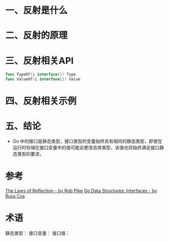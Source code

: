 # 一、反射是什么

# 二、反射的原理


# 三、反射相关API
```go
func TypeOf(i interface{}) Type
func ValueOf(i interface{}) Value
```

# 四、反射相关示例

# 五、结论
* Go 中的接口是静态类型，接口类型的变量始终具有相同的静态类型，即使在运行时存储在接口变量中的值可能会更改具体类型，该值也将始终满足接口静态类型的要求。

# 参考
[The Laws of Reflection - by Rob Pike](https://go.dev/blog/laws-of-reflection)
[Go Data Structures: Interfaces - by Russ Cox](https://research.swtch.com/interfaces)
# 术语
静态类型：
接口变量：
接口值：